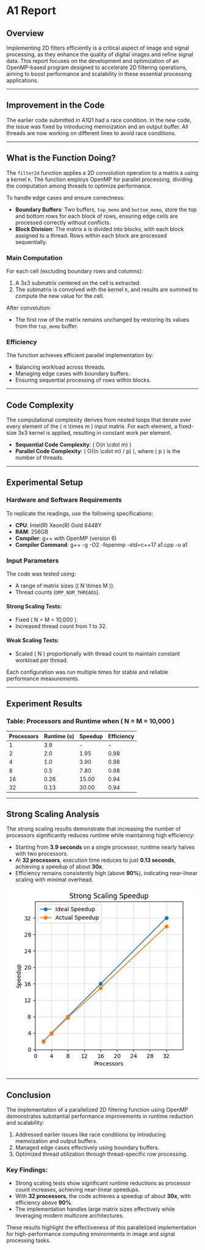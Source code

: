# A1 Report

## **Overview**
Implementing 2D filters efficiently is a critical aspect of image and signal processing, as they enhance the quality of digital images and refine signal data. This report focuses on the development and optimization of an OpenMP-based program designed to accelerate 2D filtering operations, aiming to boost performance and scalability in these essential processing applications.

---

## **Improvement in the Code**
The earlier code submitted in A1Q1 had a race condition. In the new code, the issue was fixed by introducing memoization and an output buffer. All threads are now working on different lines to avoid race conditions.

---

## **What is the Function Doing?**
The `filter2d` function applies a 2D convolution operation to a matrix `A` using a kernel `K`. The function employs OpenMP for parallel processing, dividing the computation among threads to optimize performance.

To handle edge cases and ensure correctness:
- **Boundary Buffers**: Two buffers, `top_memo` and `bottom_memo`, store the top and bottom rows for each block of rows, ensuring edge cells are processed correctly without conflicts.
- **Block Division**: The matrix `A` is divided into blocks, with each block assigned to a thread. Rows within each block are processed sequentially.

### **Main Computation**
For each cell (excluding boundary rows and columns):
1. A 3x3 submatrix centered on the cell is extracted.
2. The submatrix is convolved with the kernel `K`, and results are summed to compute the new value for the cell.

After convolution:
- The first row of the matrix remains unchanged by restoring its values from the `top_memo` buffer.

### **Efficiency**
The function achieves efficient parallel implementation by:
- Balancing workload across threads.
- Managing edge cases with boundary buffers.
- Ensuring sequential processing of rows within blocks.

---

## **Code Complexity**
The computational complexity derives from nested loops that iterate over every element of the \( n \times m \) input matrix. For each element, a fixed-size 3x3 kernel is applied, resulting in constant work per element.

- **Sequential Code Complexity**: \( O(n \cdot m) \)
- **Parallel Code Complexity**: \( O((n \cdot m) / p) \), where \( p \) is the number of threads.

---

## **Experimental Setup**

### **Hardware and Software Requirements**
To replicate the readings, use the following specifications:
- **CPU**: Intel(R) Xeon(R) Gold 6448Y
- **RAM**: 256GB
- **Compiler**: g++ with OpenMP (version 6)
- **Compiler Command**: g++ -g -O2 -fopenmp -std=c++17 a1.cpp -o a1


### **Input Parameters**
The code was tested using:
- A range of matrix sizes (\( N \times M \)).
- Thread counts (`OMP_NUM_THREADS`).

#### Strong Scaling Tests:
- Fixed \( N = M = 10,000 \).
- Increased thread count from 1 to 32.

#### Weak Scaling Tests:
- Scaled \( N \) proportionally with thread count to maintain constant workload per thread.

Each configuration was run multiple times for stable and reliable performance measurements.

---

## **Experiment Results**

### Table: Processors and Runtime when \( N = M = 10,000 \)

| Processors | Runtime (s) | Speedup | Efficiency |
|------------|-------------|---------|------------|
| 1          | 3.9         | -       | -          |
| 2          | 2.0         | 1.95    | 0.98       |
| 4          | 1.0         | 3.90    | 0.98       |
| 8          | 0.5         | 7.80    | 0.98       |
| 16         | 0.26        | 15.00   | 0.94       |
| 32         | 0.13        | 30.00   | 0.94       |

---

## **Strong Scaling Analysis**
The strong scaling results demonstrate that increasing the number of processors significantly reduces runtime while maintaining high efficiency:
- Starting from **3.9 seconds** on a single processor, runtime nearly halves with two processors.
- At **32 processors**, execution time reduces to just **0.13 seconds**, achieving a speedup of about **30x**.
- Efficiency remains consistently high (above **90%**), indicating near-linear scaling with minimal overhead.

![Graph1](Graph1.png)

---

## **Conclusion**
The implementation of a parallelized 2D filtering function using OpenMP demonstrates substantial performance improvements in runtime reduction and scalability:
1. Addressed earlier issues like race conditions by introducing memoization and output buffers.
2. Managed edge cases effectively using boundary buffers.
3. Optimized thread utilization through thread-specific row processing.

### Key Findings:
- Strong scaling tests show significant runtime reductions as processor count increases, achieving near-linear speedups.
- With **32 processors**, the code achieves a speedup of about **30x**, with efficiency above **90%**.
- The implementation handles large matrix sizes effectively while leveraging modern multicore architectures.

These results highlight the effectiveness of this parallelized implementation for high-performance computing environments in image and signal processing tasks.
